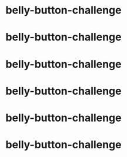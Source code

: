 # belly-button-challenge
# belly-button-challenge
# belly-button-challenge
# belly-button-challenge
# belly-button-challenge
# belly-button-challenge

